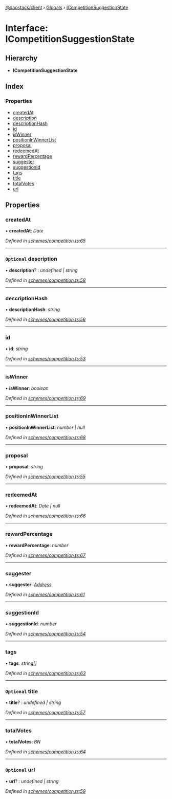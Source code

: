 [@daostack/client](../README.md) › [Globals](../globals.md) › [ICompetitionSuggestionState](icompetitionsuggestionstate.md)

# Interface: ICompetitionSuggestionState

## Hierarchy

* **ICompetitionSuggestionState**

## Index

### Properties

* [createdAt](icompetitionsuggestionstate.md#createdat)
* [description](icompetitionsuggestionstate.md#optional-description)
* [descriptionHash](icompetitionsuggestionstate.md#descriptionhash)
* [id](icompetitionsuggestionstate.md#id)
* [isWinner](icompetitionsuggestionstate.md#iswinner)
* [positionInWinnerList](icompetitionsuggestionstate.md#positioninwinnerlist)
* [proposal](icompetitionsuggestionstate.md#proposal)
* [redeemedAt](icompetitionsuggestionstate.md#redeemedat)
* [rewardPercentage](icompetitionsuggestionstate.md#rewardpercentage)
* [suggester](icompetitionsuggestionstate.md#suggester)
* [suggestionId](icompetitionsuggestionstate.md#suggestionid)
* [tags](icompetitionsuggestionstate.md#tags)
* [title](icompetitionsuggestionstate.md#optional-title)
* [totalVotes](icompetitionsuggestionstate.md#totalvotes)
* [url](icompetitionsuggestionstate.md#optional-url)

## Properties

###  createdAt

• **createdAt**: *Date*

*Defined in [schemes/competition.ts:65](https://github.com/daostack/client/blob/1bc237e/src/schemes/competition.ts#L65)*

___

### `Optional` description

• **description**? : *undefined | string*

*Defined in [schemes/competition.ts:58](https://github.com/daostack/client/blob/1bc237e/src/schemes/competition.ts#L58)*

___

###  descriptionHash

• **descriptionHash**: *string*

*Defined in [schemes/competition.ts:56](https://github.com/daostack/client/blob/1bc237e/src/schemes/competition.ts#L56)*

___

###  id

• **id**: *string*

*Defined in [schemes/competition.ts:53](https://github.com/daostack/client/blob/1bc237e/src/schemes/competition.ts#L53)*

___

###  isWinner

• **isWinner**: *boolean*

*Defined in [schemes/competition.ts:69](https://github.com/daostack/client/blob/1bc237e/src/schemes/competition.ts#L69)*

___

###  positionInWinnerList

• **positionInWinnerList**: *number | null*

*Defined in [schemes/competition.ts:68](https://github.com/daostack/client/blob/1bc237e/src/schemes/competition.ts#L68)*

___

###  proposal

• **proposal**: *string*

*Defined in [schemes/competition.ts:55](https://github.com/daostack/client/blob/1bc237e/src/schemes/competition.ts#L55)*

___

###  redeemedAt

• **redeemedAt**: *Date | null*

*Defined in [schemes/competition.ts:66](https://github.com/daostack/client/blob/1bc237e/src/schemes/competition.ts#L66)*

___

###  rewardPercentage

• **rewardPercentage**: *number*

*Defined in [schemes/competition.ts:67](https://github.com/daostack/client/blob/1bc237e/src/schemes/competition.ts#L67)*

___

###  suggester

• **suggester**: *[Address](../globals.md#address)*

*Defined in [schemes/competition.ts:61](https://github.com/daostack/client/blob/1bc237e/src/schemes/competition.ts#L61)*

___

###  suggestionId

• **suggestionId**: *number*

*Defined in [schemes/competition.ts:54](https://github.com/daostack/client/blob/1bc237e/src/schemes/competition.ts#L54)*

___

###  tags

• **tags**: *string[]*

*Defined in [schemes/competition.ts:63](https://github.com/daostack/client/blob/1bc237e/src/schemes/competition.ts#L63)*

___

### `Optional` title

• **title**? : *undefined | string*

*Defined in [schemes/competition.ts:57](https://github.com/daostack/client/blob/1bc237e/src/schemes/competition.ts#L57)*

___

###  totalVotes

• **totalVotes**: *BN*

*Defined in [schemes/competition.ts:64](https://github.com/daostack/client/blob/1bc237e/src/schemes/competition.ts#L64)*

___

### `Optional` url

• **url**? : *undefined | string*

*Defined in [schemes/competition.ts:59](https://github.com/daostack/client/blob/1bc237e/src/schemes/competition.ts#L59)*
